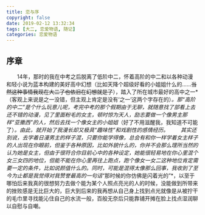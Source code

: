 ```yaml
---
title: 恋与序
copyright: false
date: 2019-02-12 13:32:34
tags: [大二, 恋爱物语, 随记]
categories: 恋爱物语
---
```

## 序章
&emsp;&emsp;14年，那时的我在中考之后脱离了低阶中二，怀着高阶的中二和以各种动漫和轻小说为蓝本构建的美好高中幻想（比如天降个超级好看的小姐姐什么的......~~当然这种事情我现在大二了也依旧在幻想就是了~~），踏入了所在城市最好的高中之一*（客观上来说是之一没错，但主观上肯定是没有‘之一’这两个字存在的）*。<!-- More -->那“高阶的中二”是个什么玩意儿呢，考完中考的那个假期由于无聊，就随意找了部看上去还不错的动漫，见了里面粉毛的女主，顿时惊为天人，励志要做一个像男主那样“亚撒西”的人，然后去找一个像女主的小姐姐*（好了不用滋醒我，我知道不可能了）*。由此，就开始了我漫长却又极具“趣味性”和戏剧性的感情经历。
&emsp;&emsp;其实还别说，去学着日漫男主的样子混，只要你能学得像，总会有和你一样学着女主样子的人出现在你眼前，但鉴于各种原因，比如外貌什么的，你并不会那么理所当然的认为她是女主，但由于很符合你目前心中的各种设定，她能很轻易地在你心里混个女三女四的地位，但能不能在你心里再往上跑点，跑个像女一女二这种地位肯定需要一定的条件，比如说颜值什么的。同时，可能是混得太像那么回事，我收到了至今为止都是我觉得对我赞誉最高的一句话*“那时候的你仿佛是闪着光的”*，以至于哪怕后来我真的很想努力去做个能为某个人照点亮光的人的时候，没能做到所带来的挫败感是无比巨大的，巨大到后来的我再想从自己身上找到点光就像是从被拧干的毛巾里寻找能沁住自己的水流一般，百般无奈后只能靠铺开摊在脸上找点湿润聊以自慰与自嘲。
